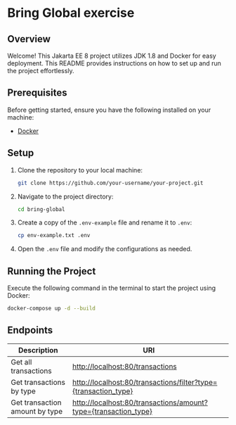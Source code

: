 # Bring Global exercise

## Overview

Welcome! This Jakarta EE 8 project utilizes JDK 1.8 and Docker for easy deployment. This README provides instructions on how to set up and run the project effortlessly.

## Prerequisites

Before getting started, ensure you have the following installed on your machine:
- [Docker](https://www.docker.com/get-started)

## Setup

1. Clone the repository to your local machine:

    ```bash
    git clone https://github.com/your-username/your-project.git
    ```

2. Navigate to the project directory:

    ```bash
    cd bring-global
    ```

3. Create a copy of the `.env-example` file and rename it to `.env`:

    ```bash
    cp env-example.txt .env
    ```

4. Open the `.env` file and modify the configurations as needed.

## Running the Project

Execute the following command in the terminal to start the project using Docker:

```bash
docker-compose up -d --build
```

## Endpoints
| Description                    | URI                                                                                                                                  |
|--------------------------------|--------------------------------------------------------------------------------------------------------------------------------------|
| Get all transactions           | [ http://localhost:80/transactions](http://localhost:80/transactions)                                                                |
| Get transactions by type       | [ http://localhost:80/transactions/filter?type={transaction_type}](http://localhost:80//transactions/filter?type={transaction_type}) |
| Get transaction amount by type | [ http://localhost:80/transactions/amount?type={transaction_type}](http://localhost:80/transactions/amount?type={transaction_type})  |

